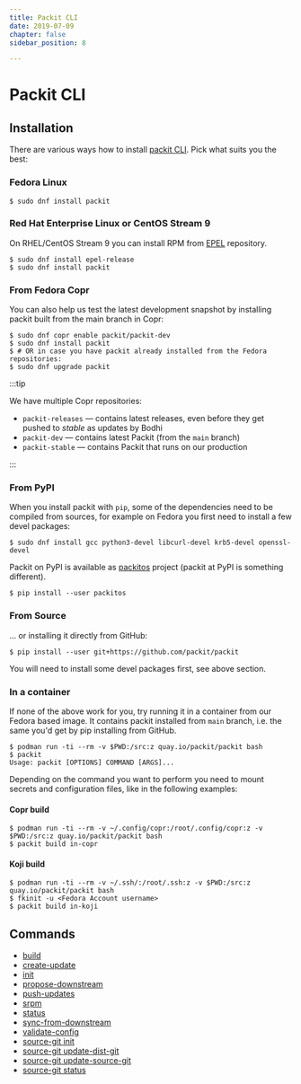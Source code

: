 ```yaml
---
title: Packit CLI
date: 2019-07-09
chapter: false
sidebar_position: 8

---
```


# Packit CLI

## Installation

There are various ways how to install [packit CLI](https://github.com/packit/packit).
Pick what suits you the best:

### Fedora Linux

    $ sudo dnf install packit

### Red Hat Enterprise Linux or CentOS Stream 9

On RHEL/CentOS Stream 9 you can install RPM from [EPEL](https://fedoraproject.org/wiki/EPEL) repository.

    $ sudo dnf install epel-release
    $ sudo dnf install packit

### From Fedora Copr

You can also help us test the latest development snapshot by installing packit
built from the main branch in Copr:

    $ sudo dnf copr enable packit/packit-dev
    $ sudo dnf install packit
    $ # OR in case you have packit already installed from the Fedora repositories:
    $ sudo dnf upgrade packit

:::tip

We have multiple Copr repositories:
* `packit-releases` — contains latest releases, even before they get pushed to
  _stable_ as updates by Bodhi
* `packit-dev` — contains latest Packit (from the `main` branch)
* `packit-stable` — contains Packit that runs on our production

:::

### From PyPI

When you install packit with `pip`,
some of the dependencies need to be compiled from sources,
for example on Fedora you first need to install a few devel packages:

    $ sudo dnf install gcc python3-devel libcurl-devel krb5-devel openssl-devel

Packit on PyPI is available as [packitos](https://pypi.org/project/packitos)
project (packit at PyPI is something different).

    $ pip install --user packitos

### From Source

... or installing it directly from GitHub:

    $ pip install --user git+https://github.com/packit/packit

You will need to install some devel packages first, see above section.

### In a container

If none of the above work for you, try running it in a container
from our Fedora based image. It contains packit installed from `main` branch,
i.e. the same you'd get by pip installing from GitHub.

    $ podman run -ti --rm -v $PWD:/src:z quay.io/packit/packit bash
    $ packit
    Usage: packit [OPTIONS] COMMAND [ARGS]...

Depending on the command you want to perform you need to mount secrets and
configuration files, like in the following examples:

#### Copr build

    $ podman run -ti --rm -v ~/.config/copr:/root/.config/copr:z -v $PWD:/src:z quay.io/packit/packit bash
    $ packit build in-copr

#### Koji build

    $ podman run -ti --rm -v ~/.ssh/:/root/.ssh:z -v $PWD:/src:z quay.io/packit/packit bash
    $ fkinit -u <Fedora Account username>
    $ packit build in-koji

## Commands

* [build](/docs/cli/build/)
* [create-update](/docs/cli/create-update/)
* [init](/docs/cli/init/)
* [propose-downstream](/docs/cli/propose-downstream/)
* [push-updates](/docs/cli/push-updates)
* [srpm](/docs/cli/srpm/)
* [status](/docs/cli/status)
* [sync-from-downstream](/docs/cli/sync-from-downstream/)
* [validate-config](/docs/cli/validate-config)
* [source-git init](/docs/cli/source-git/init)
* [source-git update-dist-git](/docs/cli/source-git/update-dist-git)
* [source-git update-source-git](/docs/cli/source-git/update-source-git)
* [source-git status](/docs/cli/source-git/status)
